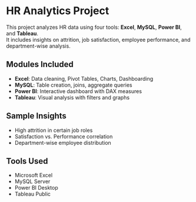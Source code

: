 # HR Analytics Project

This project analyzes HR data using four tools: **Excel**, **MySQL**, **Power BI**, and **Tableau**.  
It includes insights on attrition, job satisfaction, employee performance, and department-wise analysis.

## Modules Included

- **Excel**: Data cleaning, Pivot Tables, Charts, Dashboarding 
- **MySQL**: Table creation, joins, aggregate queries  
- **Power BI**: Interactive dashboard with DAX measures  
- **Tableau**: Visual analysis with filters and graphs

## Sample Insights

- High attrition in certain job roles
- Satisfaction vs. Performance correlation
- Department-wise employee distribution

## Tools Used

- Microsoft Excel
- MySQL Server
- Power BI Desktop
- Tableau Public
